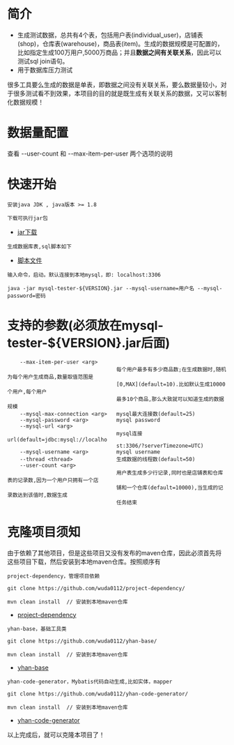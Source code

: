 # 简介
- 生成测试数据，总共有4个表，包括用户表(individual_user)，店铺表(shop)，仓库表(warehouse)，商品表(item)。生成的数据规模是可配置的，比如指定生成100万用户,5000万商品；并且**数据之间有关联关系**，因此可以测试sql join语句。
- 用于数据库压力测试


很多工具要么生成的数据是单表，即数据之间没有关联关系，要么数据量较小，对于很多测试看不到效果，本项目的目的就是既生成有关联关系的数据，又可以客制化数据规模！

# 数据量配置
查看 --user-count 和 --max-item-per-user 两个选项的说明

# 快速开始

```
安装java JDK , java版本 >= 1.8
```

```
下载可执行jar包
```
- [jar下载](https://github.com/wuda0112/mysql-tester/releases/)

```
生成数据库表,sql脚本如下
```
- [脚本文件](https://github.com/wuda0112/mysql-tester/blob/master/mysql_tester.sql)

```
输入命令，启动。默认连接到本地mysql，即: localhost:3306

java -jar mysql-tester-${VERSION}.jar --mysql-username=用户名 --mysql-password=密码
```

# 支持的参数(必须放在mysql-tester-${VERSION}.jar后面)

```
    --max-item-per-user <arg>
                                   每个用户最多有多少商品数;在生成数据时,随机为每个用户生成商品,数量取值范围是
                                   [0,MAX](default=10).比如默认生成10000个用户,每个用户
                                   最多10个商品,那么大致就可以知道生成的数据规模
    --mysql-max-connection <arg>   mysql最大连接数(default=25)
    --mysql-password <arg>         mysql password
    --mysql-url <arg>
                                   mysql连接url(default=jdbc:mysql://localho
                                   st:3306/?serverTimezone=UTC)
    --mysql-username <arg>         mysql username
    --thread <thread>              生成数据的线程数(default=50)
    --user-count <arg>
                                   用户表生成多少行记录,同时也是店铺表和仓库表的记录数,因为一个用户只拥有一个店
                                   铺和一个仓库(default=10000),当生成的记录数达到该值时,数据生成
                                   任务结束
```

# 克隆项目须知
由于依赖了其他项目，但是这些项目又没有发布的maven仓库，因此必须首先将这些项目下载，然后安装到本地maven仓库。按照顺序有

```
project-dependency，管理项目依赖

git clone https://github.com/wuda0112/project-dependency/

mvn clean install  // 安装到本地maven仓库
```
- [project-dependency](https://github.com/wuda0112/project-dependency/)


```
yhan-base，基础工具类

git clone https://github.com/wuda0112/yhan-base/

mvn clean install  // 安装到本地maven仓库
```
- [yhan-base](https://github.com/wuda0112/yhan-base/)


```
yhan-code-generator，Mybatis代码自动生成,比如实体，mapper

git clone https://github.com/wuda0112/yhan-code-generator/

mvn clean install  // 安装到本地maven仓库
```
- [yhan-code-generator](https://github.com/wuda0112/yhan-code-generator/)


以上完成后，就可以克隆本项目了！

